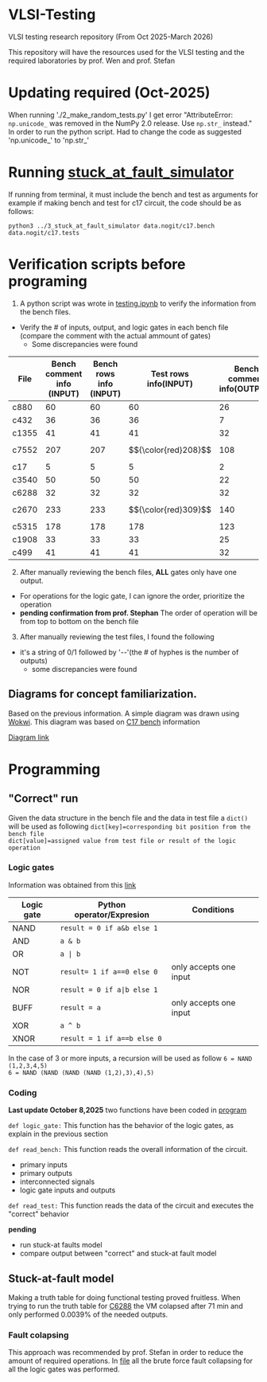 # VLSI-Testing
VLSI testing research repository (From Oct 2025-March 2026)

This repository will have the resources used for the VLSI testing and the required laboratories by prof. Wen and prof. Stefan

# Updating required (Oct-2025)
When running './2_make_random_tests.py' I get error "AttributeError: `np.unicode_` was removed in the NumPy 2.0 release. Use `np.str_` instead."
In order to run the python script. Had to change the code as suggested 'np.unicode_' to 'np.str_'

# Running [stuck_at_fault_simulator](./fsim-contest.github/fsim-contest.github/3_stuck_at_fault_simulator.py)
If running from terminal, it must include the bench and test as arguments for example if making bench and test for c17 circuit, the code should be as follows: 

```
python3 ../3_stuck_at_fault_simulator data.nogit/c17.bench data.nogit/c17.tests
```
# Verification scripts before programing
1. A python script was wrote in [testing.ipynb](./fsim-contest.github/fsim-contest.github/testing.ipynb) to verify the information from the bench files.
 - Verify the # of inputs, output, and logic gates in each bench file (compare the comment with the actual ammount of gates)
   - Some discrepancies were found 


| File | Bench comment info (INPUT) | Bench rows info (INPUT) | Test rows info(INPUT) | Bench comment info(OUTPUT) | Bench rows info(OUTPUT) | Test rows info(OUTPUT) | 
|---|---|---|---|---|---|---|
| c880 | 60 | 60 | 60 | 26 | 26 | 26 | 
| c432 | 36 | 36 | 36 | 7 | 7 | 7 | 
| c1355 | 41 | 41 | 41 | 32 | 32 | 32 | 
| c7552 | 207 | 207 | $${\color{red}208}$$ | 108 | 108 | $${\color{red}107}$$ | 
| c17 | 5 | 5 | 5 | 2 | 2 | 2 | 
| c3540 | 50 | 50 | 50 | 22 | 22 | 22 | 
| c6288 | 32 | 32 | 32 | 32 | 32 | 32 | 
| c2670 | 233 | 233 | $${\color{red}309}$$ | 140 | 140 | $${\color{red}64}$$ | 
| c5315 | 178 | 178 | 178 | 123 | 123 | 123 | 
| c1908 | 33 | 33 | 33 | 25 | 25 | 25 | 
| c499 | 41 | 41 | 41 | 32 | 32 | 32 | 
2. After manually reviewing the bench files, **ALL** gates only have one output.
 - For operations for the logic gate, I can ignore the order, prioritize the operation
 - **pending confirmation from prof. Stephan** The order of operation will be from top to bottom on the bench file
3. After manually reviewing the test files, I found the following
 - it's a string of 0/1 followed by '--'(the # of hyphes is the number of outputs)
   - some discrepancies were found

## Diagrams for concept familiarization. 
Based on the previous information. A simple diagram was drawn using [Wokwi](https://wokwi.com/). This diagram was based on [C17 bench](./fsim-contest.github/fsim-contest.github/data.nogit/c17.bench) information

[Diagram link](https://wokwi.com/projects/444225106610273281)

# Programming 
## "Correct" run
Given the data structure in the bench file and the data in test file a `dict()` will be used as following
`dict[key]=corresponding bit position from the bench file`\
`dict[value]=assigned value from test file or result of the logic operation`

### Logic gates

Information was obtained from this [link](https://www.geeksforgeeks.org/python/logic-gates-in-python/)

| Logic gate | Python operator/Expresion | Conditions |
| --- | --- | --- |
| NAND | `result = 0 if a&b else 1` | 
| AND | `a & b` |
| OR | `a \| b` |
| NOT | `result= 1 if a==0 else 0` | only accepts one input |
| NOR | `result = 0 if a\|b else 1 ` |
| BUFF | `result = a`| only accepts one input |
| XOR | `a ^ b` |
| XNOR | `result = 1 if a==b else 0`|

In the case of 3 or more inputs, a recursion will be used as follow
`6 = NAND (1,2,3,4,5)`\
`6 = NAND (NAND (NAND (NAND (1,2),3),4),5)`

### Coding
**Last update October 8,2025**
two functions have been coded in [program](./fsim-contest.github/fsim-contest.github/3_stuck_at_fault_simulator(Kelvin_tryout).py)

`def logic_gate:` This function has the behavior of the logic gates, as explain in the previous section

`def read_bench:` This function reads the overall information of the circuit.
- primary inputs
- primary outputs
- interconnected signals
- logic gate inputs and outputs

`def read_test:` This function reads the data of the circuit and executes the "correct" behavior

**pending**
- run stuck-at faults model
- compare output between "correct" and stuck-at fault model
## Stuck-at-fault model

Making a truth table for doing functional testing proved fruitless. When trying to run the truth table for [C6288](./fsim-contest.github/fsim-contest.github/data.nogit/c6288.bench) the VM colapsed after 71 min and only performed 0.0039% of the needed outputs.

### Fault colapsing
This approach was recommended by prof. Stefan in order to reduce the amount of required operations. In [file](./fsim-contest.github/fsim-contest.github/fault%20colapsing) all the brute force fault collapsing for all the logic gates was performed.